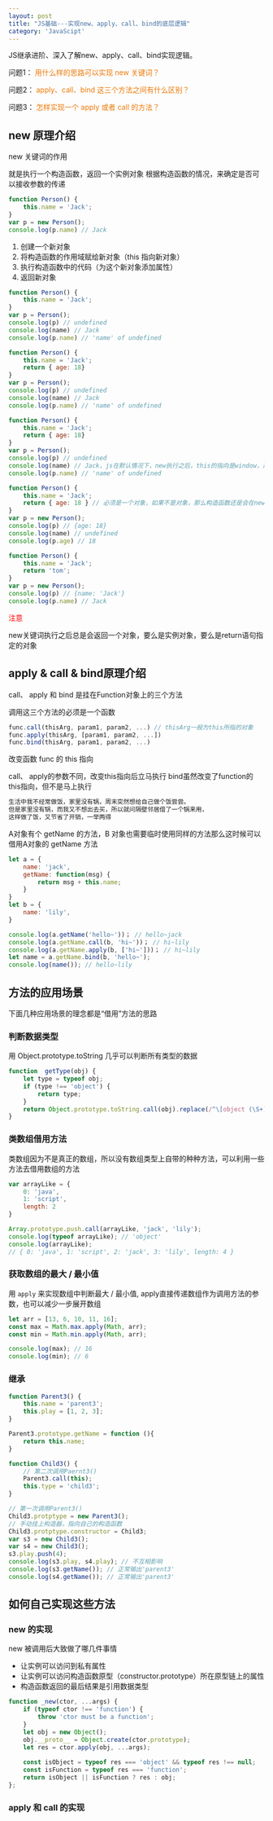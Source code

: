 ```yaml
---
layout: post
title: "JS基础---实现new、apply、call、bind的底层逻辑"
category: 'JavaScipt'
---
```


JS继承进阶、深入了解new、apply、call、bind实现逻辑。

问题1：
<font style="color: #ec7907;">用什么样的思路可以实现 new 关键词？</font>

问题2：
<font style="color: #ec7907;">apply、call、bind 这三个方法之间有什么区别？</font>

问题3：
<font style="color: #ec7907;">怎样实现一个 apply 或者 call 的方法？</font>

## new 原理介绍

new 关键词的作用

就是执行一个构造函数，返回一个实例对象
根据构造函数的情况，来确定是否可以接收参数的传递

```JavaScript
function Person() {
    this.name = 'Jack';
}
var p = new Person();
console.log(p.name) // Jack
```

1. 创建一个新对象
2. 将构造函数的作用域赋给新对象（this 指向新对象）
3. 执行构造函数中的代码（为这个新对象添加属性）
4. 返回新对象

```JavaScript
function Person() {
    this.name = 'Jack';
}
var p = Person();
console.log(p) // undefined
console.log(name) // Jack
console.log(p.name) // 'name' of undefined
```

```JavaScript
function Person() {
    this.name = 'Jack';
    return { age: 18}
}
var p = Person();
console.log(p) // undefined
console.log(name) // Jack
console.log(p.name) // 'name' of undefined
```

```JavaScript
function Person() {
    this.name = 'Jack';
    return { age: 18}
}
var p = Person();
console.log(p) // undefined
console.log(name) // Jack，js在默认情况下，new执行之后，this的指向是window，那么name就是Jack
console.log(p.name) // 'name' of undefined
```

```JavaScript
function Person() {
    this.name = 'Jack';
    return { age: 18 } // 必须是一个对象，如果不是对象，那么构造函数还是会在new的时候按照步骤返回新生成的对象
}
var p = new Person();
console.log(p) // {age: 18}
console.log(name) // undefined
console.log(p.age) // 18
```

```JavaScript
function Person() {
    this.name = 'Jack';
    return 'tom';
}
var p = new Person();
console.log(p) // {name: 'Jack'}
console.log(p.name) // Jack
```
<font style="color: red;">注意</font>

new关键词执行之后总是会返回一个对象，要么是实例对象，要么是return语句指定的对象

## apply & call & bind原理介绍

call、 apply 和 bind 是挂在Function对象上的三个方法

调用这三个方法的必须是一个函数

```JavaScript
func.call(thisArg, param1, param2, ...) // thisArg一般为this所指的对象
func.apply(thisArg, [param1, param2, ...])
func.bind(thisArg, param1, param2, ...)
```

改变函数 func 的 this 指向

call、 apply的参数不同，改变this指向后立马执行
bind虽然改变了function的this指向，但不是马上执行

```JavaScript
生活中我不经常做饭，家里没有锅，周末突然想给自己做个饭尝尝。
但是家里没有锅，而我又不想出去买，所以就问隔壁邻居借了一个锅来用，
这样做了饭，又节省了开销，一举两得
```

A对象有个 getName 的方法，B 对象也需要临时使用同样的方法那么这时候可以借用A对象的 getName 方法

```JavaScript
let a = {
    name: 'jack',
    getName: function(msg) {
        return msg + this.name;
    }
}
let b = {
    name: 'lily',
}

console.log(a.getName('hello~'))； // hello~jack
console.log(a.getName.call(b, 'hi~'))； // hi~lily
console.log(a.getName.apply(b, ['hi~']))； // hi~lily
let name = a.getName.bind(b, 'hello~');
console.log(name()); // hello~lily
```

## 方法的应用场景

下面几种应用场景的理念都是“借用”方法的思路

### 判断数据类型

用 Object.prototype.toString 几乎可以判断所有类型的数据
```JavaScript
function  getType(obj) {
    let type = typeof obj;
    if (type !== 'object') {
        return type;
    }
    return Object.prototype.toString.call(obj).replace(/^\[object (\S+)\]$/, '$1');
}
```

### 类数组借用方法

类数组因为不是真正的数组，所以没有数组类型上自带的种种方法，可以利用一些方法去借用数组的方法

```JavaScript
var arrayLike = {
    0: 'java',
    1: 'script',
    length: 2
}

Array.prototype.push.call(arrayLike, 'jack', 'lily');
console.log(typeof arrayLike); // 'object'
console.log(arrayLike);
// { 0: 'java', 1: 'script', 2: 'jack', 3: 'lily', length: 4 }
```

### 获取数组的最大 / 最小值

用 ```apply``` 来实现数组中判断最大 / 最小值, apply直接传递数组作为调用方法的参数，也可以减少一步展开数组

```JavaScript
let arr = [13, 6, 10, 11, 16];
const max = Math.max.apply(Math, arr);
const min = Math.min.apply(Math, arr);

console.log(max); // 16
console.log(min); // 6
```

### 继承

```JavaScript
function Parent3() {
    this.name = 'parent3';
    this.play = [1, 2, 3];
}

Parent3.prototype.getName = function (){
    return this.name;
}

function Child3() {
    // 第二次调用Paernt3()
    Parent3.call(this);
    this.type = 'child3';
}

// 第一次调用Parent3()
Child3.protptype = new Parent3();
// 手动挂上构造器，指向自己的构造函数
Child3.protptype.constructor = Child3;
var s3 = new Child3();
var s4 = new Child3();
s3.play.push(4);
console.log(s3.play, s4.play); // 不互相影响
console.log(s3.getName()); // 正常输出'parent3'
console.log(s4.getName()); // 正常输出'parent3'
```

## 如何自己实现这些方法

### new 的实现

new 被调用后大致做了哪几件事情
* 让实例可以访问到私有属性
* 让实例可以访问构造函数原型（constructor.prototype）所在原型链上的属性
* 构造函数返回的最后结果是引用数据类型

```JavaScript
function _new(ctor, ...args) {
    if (typeof ctor !== 'function') {
        throw 'ctor must be a function';
    }
    let obj = new Object();
    obj.__proto__ = Object.create(ctor.prototype);
    let res = ctor.apply(obj, ...args);
    
    const isObject = typeof res === 'object' && typeof res !== null;
    const isFunction = typeof res === 'function';
    return isObject || isFunction ? res : obj;
};
```

### apply 和 call 的实现
